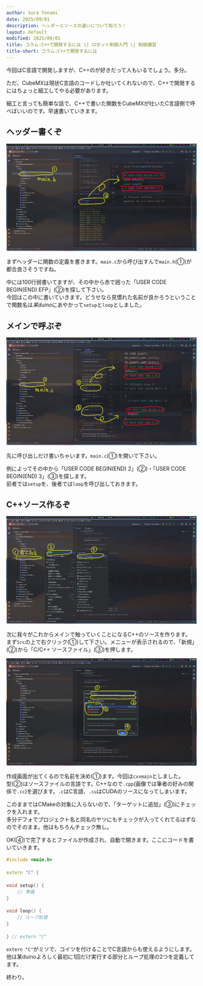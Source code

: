 ```yaml
---
author: Sora Tonami
date: 2025/09/01
description: ヘッダーとソースの違いについて知ろう！
layout: default
modified: 2025/09/01
title: コラム:C++で開発するには \| ロボット制御入門 \| 制御講習
title-short: コラム:C++で開発するには
---
```


今回はC言語で開発しますが、C++のが好きだって人もいるでしょう。多分。

ただ、CubeMXは現状C言語のコードしか吐いてくれないので、C++で開発するにはちょっと細工してやる必要があります。

細工と言っても簡単な話で、C++で書いた関数をCubeMXが吐いたC言語側で呼べばいいのです。早速書いていきます。

## ヘッダー書くぞ

![main.hに関数プロトタイプを追加]

まずヘッダーに関数の定義を書きます。`main.c`から呼び出すんで`main.h`(①)が都合良さそうですね。

中には100行弱書いてますが、その中から赤で囲った「USER CODE BEGIN(END) EFP」(②)を探して下さい。\
今回はこの中に書いていきます。どうせなら見慣れた名前が良かろうということで関数名は*某duino*にあやかって`setup`と`loop`としました。

## メインで呼ぶぞ

![main.cに関数呼び出しを追加]

先に呼び出しだけ書いちゃいます。`main.c`(①)を開いて下さい。

例によってその中から「USER CODE BEGIN(END) 2」(②)・「USER CODE BEGIN(END) 3」(③)を探します。\
前者では`setup`を、後者では`loop`を呼び出しておきます。

## C++ソース作るぞ

![ソースファイル作成画面を開く]

次に我々がこれからメインで触っていくことになるC++のソースを作ります。\
まず`Src`の上で右クリック(①)して下さい。メニューが表示されるので、「新規」(②)から「C/C++ ソースファイル」(③)を押します。

![C++ソースファイルを作成]

作成画面が出てくるので名前を決め(①)ます。今回は`cxxmain`としました。\
型(②)はソースファイルの言語です。C++なので`.cpp`(画像では筆者の好みの関係で`.cc`)を選びます。`.c`はC言語、`.cu`はCUDAのソースになってしまいます。

このままではCMakeの対象に入らないので、「ターゲットに追加」(③)にチェックを入れます。\
多分デフォでプロジェクト名と同名のヤツにもチェックが入ってくれてるはずなのでそのまま。他はもちろんチェック無し。

OK(④)で完了するとファイルが作成され、自動で開きます。ここにコードを書いていきます。

```cpp
#include <main.h>

extern "C" {

void setup() {
    // 準備
}

void loop() {
    // ループ処理
}

} // extern "C"
```

`extern "C"`がミソで、コイツを付けることでC言語からも使えるようにします。\
他は某duinoよろしく最初に1回だけ実行する部分とループ処理の2つを定義してます。

終わり。

[c++ソースファイルを作成]: /assets/lessons/program/cpp-from-c-4.png
[main.cに関数呼び出しを追加]: /assets/lessons/program/cpp-from-c-2.png
[main.hに関数プロトタイプを追加]: /assets/lessons/program/cpp-from-c-1.png
[ソースファイル作成画面を開く]: /assets/lessons/program/cpp-from-c-3.png
